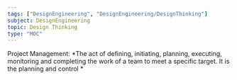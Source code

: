 ```yaml
---
tags: ["DesignEngineering", "DesignEngineering/DesignThinking"]
subject: DesignEngineering
topic: Design Thinking
type: "MOC"
---
```


Project Management: *The act of defining, initiating, planning, executing, monitoring and completing the work of a team to meet a specific target. It is the planning and control *